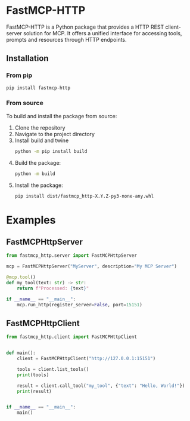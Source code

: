 # FastMCP-HTTP

FastMCP-HTTP is a Python package that provides a HTTP REST client-server solution for MCP. It offers a unified interface for accessing tools, prompts and resources through HTTP endpoints.


## Installation

### From pip

```bash
pip install fastmcp-http
```

### From source

To build and install the package from source:

1. Clone the repository
2. Navigate to the project directory
3. Install build and twine
   ```bash
   python -m pip install build
   ```
4. Build the package:
   ```bash
   python -m build
   ```
5. Install the package:
   ```bash
   pip install dist/fastmcp_http-X.Y.Z-py3-none-any.whl
   ```

# Examples

## FastMCPHttpServer

```python
from fastmcp_http.server import FastMCPHttpServer

mcp = FastMCPHttpServer("MyServer", description="My MCP Server")

@mcp.tool()
def my_tool(text: str) -> str:
    return f"Processed: {text}"

if __name__ == "__main__":
    mcp.run_http(register_server=False, port=15151)
```

## FastMCPHttpClient

```python
from fastmcp_http.client import FastMCPHttpClient


def main():
    client = FastMCPHttpClient("http://127.0.0.1:15151")

    tools = client.list_tools()
    print(tools)

    result = client.call_tool("my_tool", {"text": "Hello, World!"})
    print(result)


if __name__ == "__main__":
    main()
```